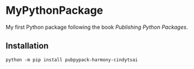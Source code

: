 # MyPythonPackage

My first Python package following the book _Publishing Python Packages_.

## Installation
```shell
python -m pip install pubpypack-harmony-cindytsai
```